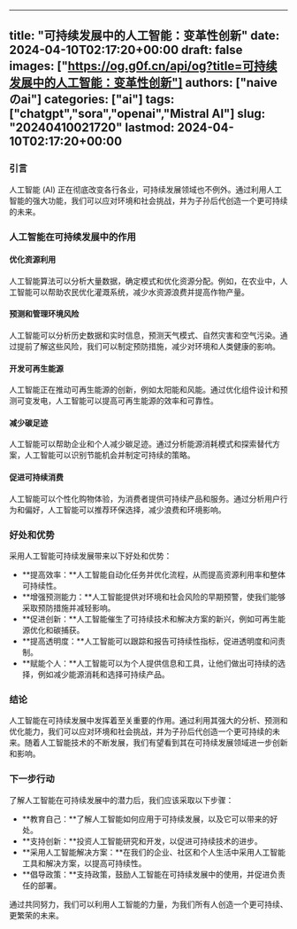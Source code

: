 
---
title: "可持续发展中的人工智能：变革性创新"
date: 2024-04-10T02:17:20+00:00
draft: false
images: ["https://og.g0f.cn/api/og?title=可持续发展中的人工智能：变革性创新"]
authors: ["naiveのai"]
categories: ["ai"]
tags: ["chatgpt","sora","openai","Mistral AI"]
slug: "20240410021720"
lastmod: 2024-04-10T02:17:20+00:00
---
### 引言

人工智能 (AI) 正在彻底改变各行各业，可持续发展领域也不例外。通过利用人工智能的强大功能，我们可以应对环境和社会挑战，并为子孙后代创造一个更可持续的未来。

### 人工智能在可持续发展中的作用

#### 优化资源利用

人工智能算法可以分析大量数据，确定模式和优化资源分配。例如，在农业中，人工智能可以帮助农民优化灌溉系统，减少水资源浪费并提高作物产量。

#### 预测和管理环境风险

人工智能可以分析历史数据和实时信息，预测天气模式、自然灾害和空气污染。通过提前了解这些风险，我们可以制定预防措施，减少对环境和人类健康的影响。

#### 开发可再生能源

人工智能正在推动可再生能源的创新，例如太阳能和风能。通过优化组件设计和预测可变发电，人工智能可以提高可再生能源的效率和可靠性。

#### 减少碳足迹

人工智能可以帮助企业和个人减少碳足迹。通过分析能源消耗模式和探索替代方案，人工智能可以识别节能机会并制定可持续的策略。

#### 促进可持续消费

人工智能可以个性化购物体验，为消费者提供可持续产品和服务。通过分析用户行为和偏好，人工智能可以推荐环保选择，减少浪费和环境影响。

### 好处和优势

采用人工智能可持续发展带来以下好处和优势：

* **提高效率：**人工智能自动化任务并优化流程，从而提高资源利用率和整体可持续性。
* **增强预测能力：**人工智能提供对环境和社会风险的早期预警，使我们能够采取预防措施并减轻影响。
* **促进创新：**人工智能催生了可持续技术和解决方案的新兴，例如可再生能源优化和碳捕获。
* **提高透明度：**人工智能可以跟踪和报告可持续性指标，促进透明度和问责制。
* **赋能个人：**人工智能可以为个人提供信息和工具，让他们做出可持续的选择，例如减少能源消耗和选择可持续产品。

### 结论

人工智能在可持续发展中发挥着至关重要的作用。通过利用其强大的分析、预测和优化能力，我们可以应对环境和社会挑战，并为子孙后代创造一个更可持续的未来。随着人工智能技术的不断发展，我们有望看到其在可持续发展领域进一步创新和影响。

### 下一步行动

了解人工智能在可持续发展中的潜力后，我们应该采取以下步骤：

* **教育自己：**了解人工智能如何应用于可持续发展，以及它可以带来的好处。
* **支持创新：**投资人工智能研究和开发，以促进可持续技术的进步。
* **采用人工智能解决方案：**在我们的企业、社区和个人生活中采用人工智能工具和解决方案，以提高可持续性。
* **倡导政策：**支持政策，鼓励人工智能在可持续发展中的使用，并促进负责任的部署。

通过共同努力，我们可以利用人工智能的力量，为我们所有人创造一个更可持续、更繁荣的未来。
